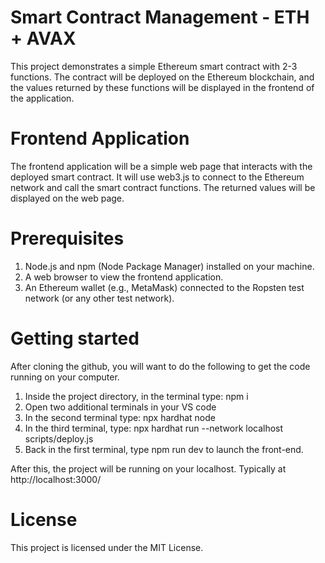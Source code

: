 # Smart Contract Management - ETH + AVAX

This project demonstrates a simple Ethereum smart contract with 2-3 functions. The contract will be deployed on the Ethereum blockchain, and the values returned by these functions will be displayed in the frontend of the application.

# Frontend Application

The frontend application will be a simple web page that interacts with the deployed smart contract. It will use web3.js to connect to the Ethereum network and call the smart contract functions. The returned values will be displayed on the web page.

# Prerequisites

1. Node.js and npm (Node Package Manager) installed on your machine.
2. A web browser to view the frontend application.
3. An Ethereum wallet (e.g., MetaMask) connected to the Ropsten test network (or any other test network).


# Getting started

After cloning the github, you will want to do the following to get the code running on your computer.

1. Inside the project directory, in the terminal type: npm i
2. Open two additional terminals in your VS code
3. In the second terminal type: npx hardhat node
4. In the third terminal, type: npx hardhat run --network localhost scripts/deploy.js
5. Back in the first terminal, type npm run dev to launch the front-end.

After this, the project will be running on your localhost. 
Typically at http://localhost:3000/

# License

This project is licensed under the MIT License.